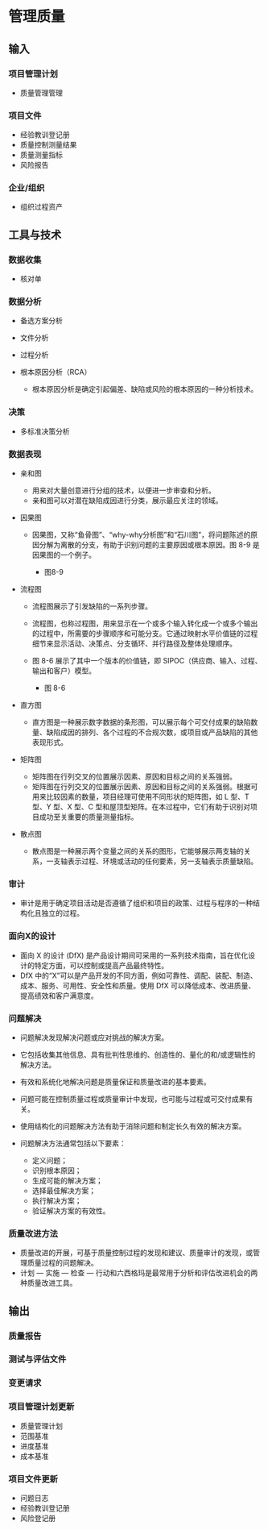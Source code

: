 # 管理质量

## 输入

### 项目管理计划

- 质量管理管理

### 项目文件

- 经验教训登记册
- 质量控制测量结果
- 质量测量指标
- 风险报告

### 企业/组织

- 组织过程资产

## 工具与技术

### 数据收集

- 核对单

### 数据分析

- 备选方案分析
- 文件分析
- 过程分析
- 根本原因分析（RCA）

    - 根本原因分析是确定引起偏差、缺陷或风险的根本原因的一种分析技术。

### 决策

- 多标准决策分析

### 数据表现

- 亲和图

    - 用来对大量创意进行分组的技术，以便进一步审查和分析。
    - 亲和图可以对潜在缺陷成因进行分类，展示最应关注的领域。

- 因果图

    - 因果图，又称“鱼骨图”、“why-why分析图”和“石川图”，将问题陈述的原因分解为离散的分支，有助于识别问题的主要原因或根本原因。图 8-9 是因果图的一个例子。

        - 图8-9

- 流程图

    - 流程图展示了引发缺陷的一系列步骤。
    - 流程图，也称过程图，用来显示在一个或多个输入转化成一个或多个输出的过程中，所需要的步骤顺序和可能分支。它通过映射水平价值链的过程细节来显示活动、决策点、分支循环、并行路径及整体处理顺序。
    - 图 8-6 展示了其中一个版本的价值链，即 SIPOC（供应商、输入、过程、输出和客户）模型。

        - 图 8-6

- 直方图

    - 直方图是一种展示数字数据的条形图，可以展示每个可交付成果的缺陷数量、缺陷成因的排列、各个过程的不合规次数，或项目或产品缺陷的其他表现形式。

- 矩阵图

    - 矩阵图在行列交叉的位置展示因素、原因和目标之间的关系强弱。
    - 矩阵图在行列交叉的位置展示因素、原因和目标之间的关系强弱。根据可用来比较因素的数量，项目经理可使用不同形状的矩阵图，如 L 型、T 型、Y 型、X 型、C 型和屋顶型矩阵。在本过程中，它们有助于识别对项目成功至关重要的质量测量指标。

- 散点图

    - 散点图是一种展示两个变量之间的关系的图形，它能够展示两支轴的关系，一支轴表示过程、环境或活动的任何要素，另一支轴表示质量缺陷。

### 审计

- 审计是用于确定项目活动是否遵循了组织和项目的政策、过程与程序的一种结构化且独立的过程。

### 面向X的设计

- 面向 X 的设计 (DfX) 是产品设计期间可采用的一系列技术指南，旨在优化设计的特定方面，可以控制或提高产品最终特性。
- DfX 中的“X”可以是产品开发的不同方面，例如可靠性、调配、装配、制造、成本、服务、可用性、安全性和质量。使用 DfX 可以降低成本、改进质量、提高绩效和客户满意度。

### 问题解决

- 问题解决发现解决问题或应对挑战的解决方案。
- 它包括收集其他信息、具有批判性思维的、创造性的、量化的和/或逻辑性的解决方法。
- 有效和系统化地解决问题是质量保证和质量改进的基本要素。
- 问题可能在控制质量过程或质量审计中发现，也可能与过程或可交付成果有关。
- 使用结构化的问题解决方法有助于消除问题和制定长久有效的解决方案。
- 问题解决方法通常包括以下要素：

    - 定义问题；
    - 识别根本原因；
    - 生成可能的解决方案；
    - 选择最佳解决方案；
    - 执行解决方案；
    - 验证解决方案的有效性。

### 质量改进方法

- 质量改进的开展，可基于质量控制过程的发现和建议、质量审计的发现，或管理质量过程的问题解决。
- 计划 — 实施 — 检查 — 行动和六西格玛是最常用于分析和评估改进机会的两种质量改进工具。

## 输出

### 质量报告

### 测试与评估文件

### 变更请求

### 项目管理计划更新

- 质量管理计划
- 范围基准
- 进度基准
- 成本基准

### 项目文件更新

- 问题日志
- 经验教训登记册
- 风险登记册

